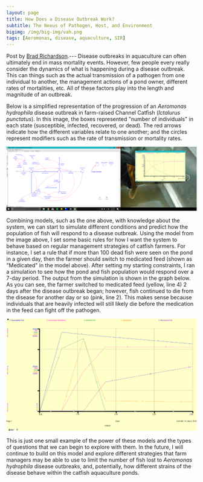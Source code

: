 ```yaml
---
layout: page
title: How Does a Disease Outbreak Work?
subtitle: The Nexus of Pathogen, Host, and Environment
bigimg: /img/big-img/vah.png
tags: [Aeromonas, disease, aquaculture, SIR]
---
```


Post by [Brad Richardson](https://www.bradley-richardson.com/).---
Disease outbreaks in aquaculture can often ultimately end in mass 
mortality events. However, few people every really consider the dynamics 
of what is happening during a disease outbreak. This can things such as 
the actual transmission of a pathogen from one individual to another, 
the management actions of a pond owner, different rates of mortalities, 
etc. All of these factors play into the length and magnitude of an 
outbreak. 


Below is a simplified representation of the progression of an _Aeromonas 
hydrophila_ disease outbreak in farm-raised Channel Catfish (_Ictalurus 
punctatus_). In this image, the boxes represented &quot;number of 
individuals&quot; in each state (susceptible, infected, recovered, or 
dead). The red arrows indicate how the different variables relate to one 
another; and the circles represent modifiers such as the rate of 
transmission or mortality rates. 


![](/img/brad2.png)

Combining models, such as the one above, with knowledge about the 
system, we can start to simulate different conditions and predict how 
the population of fish will respond to a disease outbreak. Using the 
model from the image above, I set some basic rules for how I want the 
system to behave based on regular management strategies of catfish 
farmers. For instance, I set a rule that if more than 100 dead fish were 
seen on the pond in a given day, then the farmer should switch to 
medicated feed (shown as &quot;Medicated&quot; in the model above). 
After setting my starting constraints, I ran a simulation to see how the 
pond and fish population would respond over a 7-day period. The output 
from the simulation is shown in the graph below. As you can see, the 
farmer switched to medicated feed (yellow, line 4) 2 days after the 
disease outbreak began; however, fish continued to die from the disease 
for another day or so (pink, line 2). This makes sense because 
individuals that are heavily infected will still likely die before the 
medication in the feed can fight off the pathogen. 


![](/img/brad1.png)

This is just one small example of the power of these models and the 
types of questions that we can begin to explore with them. In the 
future, I will continue to build on this model and explore different 
strategies that farm managers may be able to use to limit the number of 
fish lost to _Aeromonas hydrophila_ disease outbreaks, and, potentially, 
how different strains of the disease behave within the catfish 
aquaculture ponds. 


